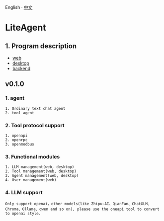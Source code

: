 English · [中文](README-zh_CN.md)

# LiteAgent
## 1. Program description
  - [web](https://github.com/LiteVar/LiteAgent/tree/master/lite_agent_web/README.md)
  - [desktop](https://github.com/LiteVar/LiteAgent/tree/master/lite_agent_client/README.md)
  - [backend](https://github.com/LiteVar/LiteAgent/tree/master/lite_agent_backend/README.md)
		
## v0.1.0

### 1. agent
    1. Ordinary text chat agent
    2. tool agent

### 2. Tool protocol support
    1. openapi
	2. openrpc
	3. openmodbus

### 3. Functional modules
    1. LLM management(web, desktop)
    2. Tool management(web, desktop)
    3. Agent management(web, desktop)
    4. User management(web)

### 4. LLM support
	Only support openai，other models(like Zhipu-AI、QianFan、ChatGLM、Chroma、Ollama、qwen and so on), please use the oneapi tool to convert to openai style.


